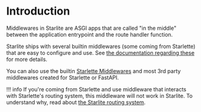 # Introduction

Middlewares in Starlite are ASGI apps that are called "in the middle" between the application entrypoint and the
route handler function.

Starlite ships with several builtin middlewares (some coming from Starlette) that are easy to configure and use.
See [the documentation regarding these](builtin-middlewares) for more details.

You can also use the builtin [Starlette Middlewares](https://www.starlette.io/middleware/) and most 3rd party middlewares
created for Starlette or FastAPI.

!!! info
    If you're coming from Starlette and use middleware that interacts with Starlette's routing
    system, this middleware will not work in Starlite. To understand why,
    read about [the Starlite routing system](../1-routing/0-routing.md).
